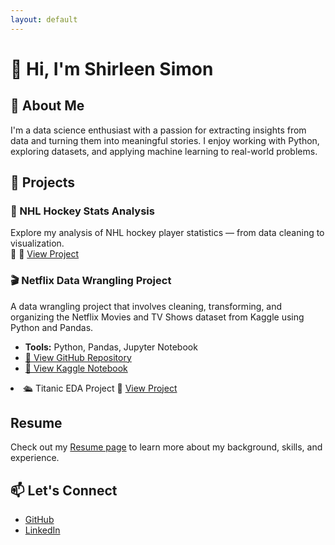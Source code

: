 ```yaml
---
layout: default
---
```


# 👋 Hi, I'm Shirleen Simon

## 🧠 About Me
I'm a data science enthusiast with a passion for extracting insights from data and turning them into meaningful stories. I enjoy working with Python, exploring datasets, and applying machine learning to real-world problems.

## 📂 Projects

### 🏒 NHL Hockey Stats Analysis
Explore my analysis of NHL hockey player statistics — from data cleaning to visualization.  
🔗 🔗 [View Project](./hockey_project/)

<!-- 🎬 Netflix Data Wrangling Project -->
<div class="project-card">
  <h3>🎬 Netflix Data Wrangling Project</h3>
  <p>
    A data wrangling project that involves cleaning, transforming, and organizing the Netflix Movies and TV Shows dataset from Kaggle using Python and Pandas.
  </p>
  <ul>
    <li><strong>Tools:</strong> Python, Pandas, Jupyter Notebook</li>
    <li><a href="https://github.com/shirleensimon/Data-wrangling-netflix-ssimon" target="_blank">📁 View GitHub Repository</a></li>
    <li><a href="https://www.kaggle.com/code/shirleensimon/netflix-shirleen" target="_blank">🔗 View Kaggle Notebook</a></li>
  </ul>
</div>

<li>
  🛳️ Titanic EDA Project  
  🔗 <a href="https://github.com/shirleensimon/Titanic-EDA-Shirleen">View Project</a>
</li>


## Resume

Check out my [Resume page](./resume.html) to learn more about my background, skills, and experience.





## 📫 Let's Connect
- [GitHub](https://github.com/shirleensimon)
- [LinkedIn](https://www.linkedin.com/in/shirleen-nanetia-simon-ab6808114)
